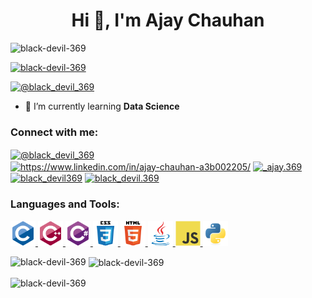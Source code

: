 <h1 align="center">Hi 👋, I'm  Ajay Chauhan</h1>

<p align="left"> <img src="https://komarev.com/ghpvc/?username=black-devil-369&label=Profile%20views&color=0e75b6&style=flat" alt="black-devil-369" /> </p>

<p align="left"> <a href="https://github.com/ryo-ma/github-profile-trophy"><img src="https://github-profile-trophy.vercel.app/?username=black-devil-369" alt="black-devil-369" /></a> </p>

<p align="left"> <a href="https://twitter.com/@black_devil_369" target="blank"><img src="https://img.shields.io/twitter/follow/@black_devil_369?logo=twitter&style=for-the-badge" alt="@black_devil_369" /></a> </p>

- 🌱 I’m currently learning **Data Science**

<h3 align="left">Connect with me:</h3>
<p align="left">
<a href="https://twitter.com/@black_devil_369" target="blank"><img align="center" src="https://raw.githubusercontent.com/rahuldkjain/github-profile-readme-generator/master/src/images/icons/Social/twitter.svg" alt="@black_devil_369" height="30" width="40" /></a>
<a href="https://linkedin.com/in/https://www.linkedin.com/in/ajay-chauhan-a3b002205/" target="blank"><img align="center" src="https://raw.githubusercontent.com/rahuldkjain/github-profile-readme-generator/master/src/images/icons/Social/linked-in-alt.svg" alt="https://www.linkedin.com/in/ajay-chauhan-a3b002205/" height="30" width="40" /></a>
<a href="https://instagram.com/_ajay.369" target="blank"><img align="center" src="https://raw.githubusercontent.com/rahuldkjain/github-profile-readme-generator/master/src/images/icons/Social/instagram.svg" alt="_ajay.369" height="30" width="40" /></a>
<a href="https://www.codechef.com/users/black_devil369" target="blank"><img align="center" src="https://cdn.jsdelivr.net/npm/simple-icons@3.1.0/icons/codechef.svg" alt="black_devil369" height="30" width="40" /></a>
<a href="https://www.topcoder.com/members/black_devil.369" target="blank"><img align="center" src="https://raw.githubusercontent.com/rahuldkjain/github-profile-readme-generator/master/src/images/icons/Social/topcoder.svg" alt="black_devil.369" height="30" width="40" /></a>
</p>

<h3 align="left">Languages and Tools:</h3>
<p align="left">  <a href="https://www.cprogramming.com/" target="_blank" rel="noreferrer"> <img src="https://raw.githubusercontent.com/devicons/devicon/master/icons/c/c-original.svg" alt="c" width="40" height="40"/> </a> <a href="https://www.w3schools.com/cpp/" target="_blank" rel="noreferrer"> <img src="https://raw.githubusercontent.com/devicons/devicon/master/icons/cplusplus/cplusplus-original.svg" alt="cplusplus" width="40" height="40"/> </a> <a href="https://www.w3schools.com/cs/" target="_blank" rel="noreferrer"> <img src="https://raw.githubusercontent.com/devicons/devicon/master/icons/csharp/csharp-original.svg" alt="csharp" width="40" height="40"/> </a> <a href="https://www.w3schools.com/css/" target="_blank" rel="noreferrer"> <img src="https://raw.githubusercontent.com/devicons/devicon/master/icons/css3/css3-original-wordmark.svg" alt="css3" width="40" height="40"/> </a>  <a href="https://www.w3.org/html/" target="_blank" rel="noreferrer"> <img src="https://raw.githubusercontent.com/devicons/devicon/master/icons/html5/html5-original-wordmark.svg" alt="html5" width="40" height="40"/> </a> <a href="https://www.java.com" target="_blank" rel="noreferrer"> <img src="https://raw.githubusercontent.com/devicons/devicon/master/icons/java/java-original.svg" alt="java" width="40" height="40"/> </a> <a href="https://developer.mozilla.org/en-US/docs/Web/JavaScript" target="_blank" rel="noreferrer"> <img src="https://raw.githubusercontent.com/devicons/devicon/master/icons/javascript/javascript-original.svg" alt="javascript" width="40" height="40"/> </a> <a href="https://www.python.org" target="_blank" rel="noreferrer"> <img src="https://raw.githubusercontent.com/devicons/devicon/master/icons/python/python-original.svg" alt="python" width="40" height="40"/> </a> 

<p><img align="left" src="https://github-readme-stats.vercel.app/api/top-langs?username=black-devil-369&show_icons=true&locale=en&layout=compact" alt="black-devil-369" /></p>

<p>&nbsp;<img align="center" src="https://github-readme-stats.vercel.app/api?username=black-devil-369&show_icons=true&locale=en" alt="black-devil-369" /></p>

<p><img align="center" src="https://github-readme-streak-stats.herokuapp.com/?user=black-devil-369&" alt="black-devil-369" /></p>

